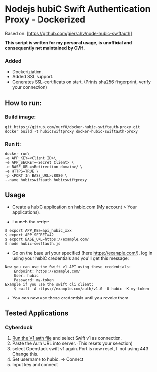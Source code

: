 # Nodejs hubiC Swift Authentication Proxy - Dockerized
Based on: [https://github.com/gierschv/node-hubic-swiftauth]

**This script is written for my personal usage, is unofficial and consequently not maintained by OVH.**

### Added
- Dockeriziation.
- Added SSL support.
- Generates SSL-certificats on start. (Prints sha256 fingerprint, verify your connection)

## How to run:
### Build image:
```
git https://github.com/murf0/docker-hubic-swiftauth-proxy.git
docker build -t hubicswiftproxy docker-hubic-swiftauth-proxy
```

### Run it:
```
docker run\
-e APP_KEY=<Client ID>\
-e APP_SECRET=<Secret Client> \
-e BASE_URL=<Redirection domain>/ \
-e HTTPS=TRUE \
-p <PORT In BASE_URL>:8080 \
--name hubicswiftauth hubicswiftproxy
```

## Usage

*  Create a hubiC application on hubic.com (My account > Your applications).

* Launch the script:
```
$ export APP_KEY=api_hubic_xxx
$ export APP_SECRET=42
$ export BASE_URL=https://example.com/
$ node hubic-swiftauth.js
```

* Go on the base url your specified (here https://example.com/), log in using
your hubiC credentials and you'll get this message:

```
Now you can use the Swift v1 API using these credentials:
	Endpoint: https://example.com/
	User: hubic
	Password: my-token
Example if you use the swift cli client:
	$ swift -A https://example.com/auth/v1.0 -U hubic -K my-token
```
* You can now use these credentials until you revoke them.

## Tested Applications
### Cyberduck

1. [Run the V1 auth file](https://svn.cyberduck.ch/trunk/profiles/Openstack%20Swift%20(v1).cyberduckprofile) and select Swift v1 as connection.
2. Paste the Auth URL into server. (This resets your selection) 
3. select Openstack swift v1 again. Port is now reset, If not using 443 Change this.
4. Set username to hubic. -> Connect
5. Input key and connect
